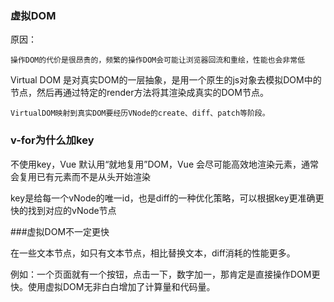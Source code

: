 ### 虚拟DOM

原因：
  
    操作DOM的代价是很昂贵的，频繁的操作DOM会可能让浏览器回流和重绘，性能也会非常低

Virtual DOM 是对真实DOM的一层抽象，是用一个原生的js对象去模拟DOM中的节点，然后再通过特定的render方法将其渲染成真实的DOM节点。

    VirtualDOM映射到真实DOM要经历VNode的create、diff、patch等阶段。


### v-for为什么加key

不使用key，Vue 默认用“就地复用”DOM，Vue 会尽可能高效地渲染元素，通常会复用已有元素而不是从头开始渲染

key是给每一个vNode的唯一id，也是diff的一种优化策略，可以根据key更准确更快的找到对应的vNode节点

###虚拟DOM不一定更快

在一些文本节点，如只有文本节点，相比替换文本，diff消耗的性能更多。

例如：一个页面就有一个按钮，点击一下，数字加一，那肯定是直接操作DOM更快。使用虚拟DOM无非白白增加了计算量和代码量。